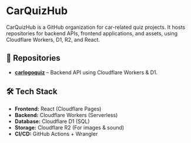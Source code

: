 # CarQuizHub

CarQuizHub is a GitHub organization for car-related quiz projects. It hosts repositories for backend APIs, frontend applications, and assets, using Cloudflare Workers, D1, R2, and React.

## 🚀 Repositories
- [**carlogoquiz**](https://github.com/CarQuizHub/carlogoquiz) – Backend API using Cloudflare Workers & D1.

## 🛠 Tech Stack
- **Frontend:** React (Cloudflare Pages)
- **Backend:** Cloudflare Workers (Serverless)
- **Database:** Cloudflare D1 (SQL)
- **Storage:** Cloudflare R2 (For images & sound)
- **CI/CD:** GitHub Actions + Wrangler
